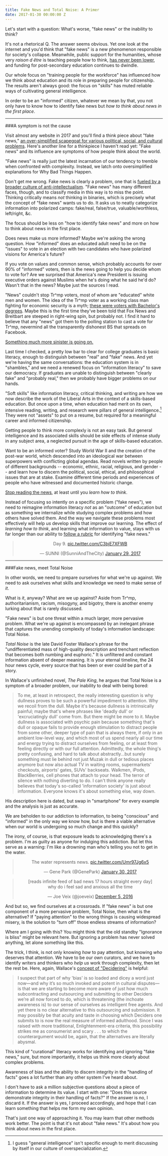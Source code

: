 ```yaml
---
title: Fake News and Total Noise: A Primer
date: 2017-01-30 00:00:00 Z
---
```


Let's start with a question: What's worse, "fake news" or the inability to think?

It's not a rhetorical Q. The answer seems obvious. Yet one look at the internet and you'd think that "fake news" is a new phenomenon responsible for society's collapse. Meanwhile, public support for the humanities, whose very *raison d être* is teaching people how to think, [has never been lower](http://dailytimes.com.pk/infotainment/29-Jan-17/a-third-of-parents-say-their-kids-are-better-off-learning-how-to-use-computers-than-reading?utm_content=bufferc84f0&utm_medium=social&utm_source=twitter.com&utm_campaign=buffer), and funding for post-secondary education continues to dwindle.

Our whole focus on "training people for the workforce" has influenced how we think about education and its role in preparing people for citizenship. The results aren't always good:  the focus on "skills" has muted reliable ways of cultivating general intelligence.

In order to be an "informed" citizen, whatever we mean by that, you not only have to know how to identify fake news but *how to think about news in the first place*.

<hr>  

###A symptom is not the cause

Visit almost any website in 2017 and you'll find a think piece about "fake news," [an over-simplified scapegoat for various political, social, and cultural problems](http://reallifemag.com/all-i-know-is-whats-on-the-internet/). Here's another line for a thinkpiece I haven't read yet: "Fake news" and its influence are symptoms of how people think about the world.

"Fake news" is really just the latest incarnation of our tendency to tremble when confronted with complexity. Instead, we latch onto oversimplified explanations for Why Bad Things Happen.

Don't get me wrong. Fake news is clearly a problem, one that is [fueled by a broader culture of anti-intellectualism](http://nymag.com/daily/intelligencer/2016/10/the-oddly-snobbish-anti-intellectualism-of-donald-trump.html). "Fake news" has many different faces, though, and to classify media in this way is to miss the point. Thinking critically means *not* thinking in binaries, which is precisely what the concept of "fake news" wants us to do. It asks us to neatly categorize information into polarized camps: fake/real, false/true, valuable/worthless, left/right, &c.

The focus should be less on "how to identify fake news" and more on how to think about news in the first place.

Does news make us more informed? Maybe we're asking the wrong question. How "informed" does an educated adult need to be on the "issues" to vote in an election with two candidates who have polarized visions for America's future?

If you vote on values and common sense, which probably accounts for over 90% of "informed" voters, then is the news going to help you decide whom to vote for? Are we surprised that America's new President is issuing executive orders against Muslims when he's doing what he said he'd do? Wasn't that in the news? Maybe just the sources I read.

"News" couldn't stop Tr^mp voters, most of whom are "educated" white men and women. The idea of the Tr^mp voter as a working class man fighting for economic security is a myth; [these were voters with Bachelor's degrees](https://newrepublic.com/article/138754/blame-trumps-victory-college-educated-whites-not-working-class). Maybe this is the first time they've been told that Fox News and Breitbart are steeped in right-wing spin, but probably not. I find it hard to believe that any "news" got them to the polling station to cast a vote for Tr^mp, nevermind all the transparently dishonest BS that spreads on Facebook.

[Something much more sinister is going on.](http://www.newyorker.com/magazine/2016/11/21/aftermath-sixteen-writers-on-trumps-america#morrison)

Last time I checked, a pretty low bar to clear for college graduates is basic literacy, enough to distinguish between "real" and "fake" news. And yet we're having the same conversations: the education system is in "shambles," and we need a renewed focus on "information literacy" to save our democracy. If graduates are unable to distinguish between "clearly fake" and "probably real," then we probably have bigger problems on our hands.

"Soft skills" like information literacy, critical thinking, and writing are how we now describe the work of the Liberal Arts in the context of a skills-based education. But once upon a time, when education had merit on its own, intensive reading, writing, and research were pillars of general intelligence.[^1] They were not "assets" to put on a resume, but required for a meaningful career and informed citizenship.

Getting people to think more complexly is not an easy task. But general intelligence and its associated skills should be side effects of intense study in any subject area, a neglected pursuit in the age of skills-based education.

Want to be an informed voter? Study World War II and the creation of the post-war world, which descended into an ideological war between superpowers with conflicting global agendas. Read novels written by people of different backgrounds -- economic, ethnic, racial, religious, and gender -- and learn how to discern the political, social, ethical, and philosophical issues that are at stake. Examine different time periods and experiences of people who have witnessed and documented historic change.

[Stop reading the news](http://observer.com/2016/11/want-to-really-make-america-great-again-stop-reading-the-news/), at least until you *learn how to think*.

Instead of focusing so intently on a specific problem ("fake news"), we need to reimagine information literacy *not* as an "outcome" of education but as something we internalize while studying complex problems and how others have solved them. And the way we navigate these problems most effectively will help *us* develop skills that improve our learning. The effect of *learning how to think*, and learning what information to value, stays with us far longer than our ability to [follow a rubric](https://docs.google.com/document/d/1p3QuWSjTrjmsCnH0g6MMGVxSwPRlmhIYFvUB5KXDfTU/edit) for identifying "fake news."

<blockquote class="twitter-tweet" data-partner="tweetdeck" align="center"><p lang="und" dir="ltr">Day 9. <a href="https://t.co/C3bjE7XFWB">pic.twitter.com/C3bjE7XFWB</a></p>&mdash; SUNNI (@SunniAndTheCity) <a href="https://twitter.com/SunniAndTheCity/status/825700367409233926">January 29, 2017</a></blockquote>
<script async src="//platform.twitter.com/widgets.js" charset="utf-8"></script>

<hr>

###Fake news, meet Total Noise

In other words, we need to prepare ourselves for what we're up against. We need to ask ourselves what skills and knowledge we need to make sense of *it*.

What is *it*, anyway? What are we up against? Aside from Tr^mp, authoritarianism, racism, misogyny, and bigotry, there is another enemy lurking about that is rarely discussed.

"Fake news" is but one threat within a much larger, more pervasive problem. What we're up against is encompassed by an inelegant phrase that captures the unending complexity of today's information landscape: Total Noise.

*Total Noise* is the late David Foster Wallace's phrase for the "undifferentiated mass of high-quality description and trenchant reflection that becomes both numbing and euphoric." It is unfiltered and constant information absent of deeper meaning. It is your eternal timeline, the 24 hour news cycle, every source that has been or ever could be part of a story.

In Wallace's unfinished novel, *The Pale King*, he argues that Total Noise is a symptom of a broader problem, our inability to deal with being bored:

> To me, at least in retrospect, the really interesting question is why dullness proves to be such a powerful impediment to attention. Why we recoil from the dull. Maybe it's because dullness is intrinsically painful; maybe that's where phrases like 'deadly dull' or 'excruciatingly dull' come from. But there might be more to it. Maybe dullness is associated with psychic pain because something that's dull or opaque fails to provide enough stimulation to distract people from some other, deeper type of pain that is always there, if only in an ambient low-level way, and which most of us spend nearly all our time and energy trying to distract ourselves from feeling, or at least from feeling directly or with our full attention. Admittedly, the whole thing's pretty confusing, and hard to talk about abstractly...but surely something must lie behind not just Muzak in dull or tedious places anymore but now also actual TV in waiting rooms, supermarkets' checkouts, airports' gates, SUVs' backseats. Walkmen, iPods, BlackBerries, cell phones that attach to your head. The terror of silence with nothing diverting to do. I can't think anyone really believes that today's so-called 'information society' is just about information. Everyone knows it's about something else, way down.

His description here is dated, but swap in "smartphone" for every example and the analysis is just as accurate.

We are beholden to our addiction to information, to being "conscious" and "informed" in the only way we know how, but is there a viable alternative when our world is undergoing so much change and this quickly?

The irony, of course, is that exposure leads to acknowledging there's a problem. I'm as guilty as anyone for indulging this addiction. But let this serve as a warning: I'm like a drowning man who's telling you not to get in the water.

<blockquote class="twitter-tweet" data-partner="tweetdeck" align="center"><p lang="en" dir="ltr">The water represents news. <a href="https://t.co/Umr97Jg6x5">pic.twitter.com/Umr97Jg6x5</a></p>&mdash; Gene Park (@GenePark) <a href="https://twitter.com/GenePark/status/826185885439758336">January 30, 2017</a></blockquote>
<script async src="//platform.twitter.com/widgets.js" charset="utf-8"></script>

<blockquote class="twitter-tweet" data-lang="en" align="center"><p lang="en" dir="ltr">[reads infinite feed of bad news 17 hours straight every day]<br>why do i feel sad and anxious all the time</p>&mdash; Joe Veix (@joeveix) <a href="https://twitter.com/joeveix/status/805856755074748416">December 5, 2016</a></blockquote>
<script async src="//platform.twitter.com/widgets.js" charset="utf-8"></script>

And but so, we find ourselves at a crossroads. If "fake news" is but one component of a more pervasive problem, Total Noise, then what is the alternative? If "paying attention" to the wrong things is causing widespread misery, is the solution to "turn off" those endless streams of information?

Where am I going with this? You might think that the old standby "Ignorance is bliss" might be relevant here. But ignoring a problem has never solved anything, let alone something like this.

The trick, I think, is not only knowing *how* to pay attention, but knowing *who* deserves that attention. We have to be our own curators, and we have to identify writers and thinkers who *help us* work through complexity, then let the rest be. Here, again, Wallace's [concept of "Decidering"](http://neugierig.org/content/dfw/bestamerican.pdf) is helpful:

> I suspect that part of why 'bias' is so loaded and dicey a word just now—and why it’s so much invoked and potent in cultural disputes—is that we are starting to become more aware of just how much subcontracting and outsourcing and submitting to other Deciders we’re all now forced to do, which is threatening (the inchoate awareness is) to our sense of ourselves as intelligent free agents. And yet there is no clear alternative to this outsourcing and submission. It may possibly be that acuity and taste in choosing which Deciders one submits to is now the real measure of informed adulthood. Since I was raised with more traditional, Enlightenment-era criteria, this possibility strikes me as consumerist and scary . . . to which the counterargument would be, again, that the alternatives are literally abysmal.

This kind of "curational" literacy works for identifying and ignoring "fake news," sure, but more importantly, it helps us think more clearly about complex problems.

Awareness of bias and the ability to discern integrity in the "handling of facts" goes a lot further than any other system I've heard about.

I don't have to ask a million subjective questions about a piece of information to determine its value. I start with one: "Does this source demonstrate integrity in their handling of facts?" If the answer is no, I discard it. If the answer is yes, I proceed accordingly, and hope that I can learn something that helps me form my own opinion.

That's just one way of approaching it. You may learn that other methods work better. The point is that it's not about "fake news." It's about how you think about news in the first place.

[^1]: I guess "general intelligence" isn't specific enough to merit discussing by itself in our culture of overspecialization.
